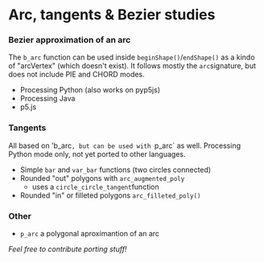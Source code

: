 #  Arc, tangents & Bezier studies

### Bezier approximation of an arc

The `b_arc` function can be used inside `beginShape()`/`endShape()` as a kindo of "arcVertex" (which doesn't exist). It follows mostly the `arc`signature, but does not include PIE and CHORD modes.

  - Processing Python (also works on pyp5js)
  - Processing Java 
  - p5.js

### Tangents

All based on 'b_arc`, but can be used with `p_arc` as well.
Processing Python mode only, not yet ported to other languages.

- Simple `bar` and `var_bar` functions (two circles connected)
- Rounded "out" polygons with `arc_augmented_poly`
   - uses a `circle_circle_tangent`function
- Rounded "in" or filleted polygons `arc_filleted_poly()`
 

### Other
- `p_arc` a polygonal aproximantion of an arc

*Feel free to contribute porting stuff!*


